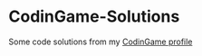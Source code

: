 # CodinGame-Solutions
Some code solutions from my <a href="https://www.codingame.com/profile/a5078978848759a38e4b0c87d58c78f78299641" target="_blank">CodinGame profile</a>
